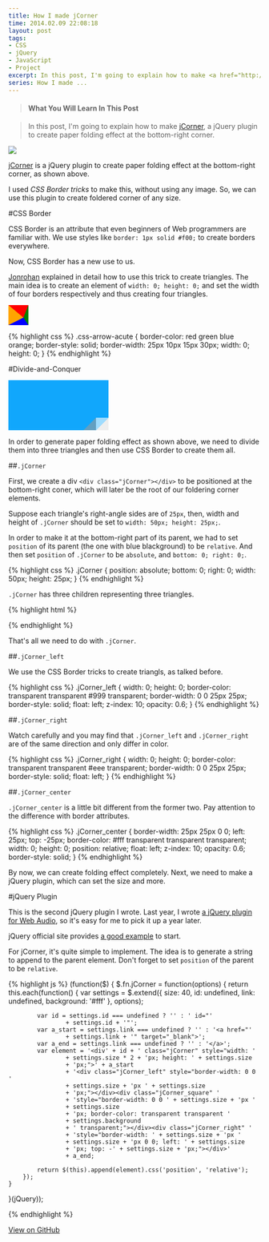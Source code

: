 ```yaml
---
title: How I made jCorner
time: 2014.02.09 22:08:18
layout: post
tags:
- CSS
- jQuery
- JavaScript
- Project
excerpt: In this post, I'm going to explain how to make <a href="http://zhangwenli.com/jCorner" target="_blank">jCorner</a>, a jQuery plugin to create paper folding effect at the bottom-right corner.
series: How I made ...
---
```


> #### What You Will Learn In This Post

> In this post, I'm going to explain how to make <a href="http://zhangwenli.com/jCorner" target="_blank">jCorner</a>, a jQuery plugin to create paper folding effect at the bottom-right corner.

<img src="{{ site.url }}/img/loading.gif" data-src="{{ site.url }}/img/post/2014-02-09-how-i-made-jcorner-1.png" />

<a href="http://zhangwenli.com/jCorner" target="_blank">jCorner</a> is a jQuery plugin to create paper folding effect at the bottom-right corner, as shown above.

I used *CSS Border tricks* to make this, without using any image. So, we can use this plugin to create foldered corner of any size.

#CSS Border

CSS Border is an attribute that even beginners of Web programmers are familiar with. We use styles like `border: 1px solid #f00;` to create borders everywhere.

Now, CSS Border has a new use to us.

<a href="http://jonrohan.me/guide/css/creating-triangles-in-css/" target="_blank">Jonrohan</a> explained in detail how to use this trick to create triangles. The main idea is to create an element of `width: 0; height: 0;` and set the width of four borders respectively and thus creating four triangles.

<div style="border-color: red green blue orange; border-style:solid; border-width:25px 10px 15px 30px; width:0; height:0;"></div>

{% highlight css %}
.css-arrow-acute {
    border-color: red green blue orange;
    border-style: solid;
    border-width: 25px 10px 15px 30px;
    width: 0;
    height: 0;
}
{% endhighlight %}

#Divide-and-Conquer

<div style="width: 200px; height: 100px; background-color: #11A7FC; position: relative;">
    <div class="jCorner" style="position: absolute; bottom: 0; right: 0; width: 50px; height: 25px;">
        <div class="jCorner_left" style="width: 0; height: 0; border-color: transparent transparent #999 transparent; border-width: 0 0 25px 25px; border-style: solid; float: left; z-index: 10; opacity: 0.6;"></div>
        <div class="jCorner_right" style="width: 0; height: 0; border-width: 0 0 25px 25px; border-color: transparent transparent #eee transparent; border-style: solid; float: left;"></div>
        <div class="jCorner_center" style="border-width: 25px 25px 0 0; left: 25px; top: -25px; border-color: #fff transparent transparent transparent; width: 0; height: 0; position: relative; float: left; z-index: 10; opacity: 0.6; border-style: solid;"></div>
    </div>
</div>

In order to generate paper folding effect as shown above, we need to divide them into three triangles and then use CSS Border to create them all.

##`.jCorner`

First, we create a div `<div class="jCorner"></div>` to be positioned at the bottom-right coner, which will later be the root of our foldering corner elements.

Suppose each triangle's right-angle sides are of `25px`, then, width and height of `.jCorner` should be set to `width: 50px; height: 25px;`. 

In order to make it at the bottom-right part of its parent, we had to set `position` of its parent (the one with blue blackground) to be `relative`. And then set `position` of `.jCorner` to be `absolute`, and `bottom: 0; right: 0;`.

{% highlight css %}
.jCorner {
    position: absolute; 
    bottom: 0; 
    right: 0; 
    width: 50px; 
    height: 25px;
}
{% endhighlight %}

`.jCorner` has three children representing three triangles.

{% highlight html %}
<div class="jCorner">
    <div class="jCorner_left"></div>
    <div class="jCorner_right"></div>
    <div class="jCorner_center"></div>
</div>
{% endhighlight %}

That's all we need to do with `.jCorner`.

##`.jCorner_left`

We use the CSS Border tricks to create triangls, as talked before.

{% highlight css %}
.jCorner_left {
    width: 0; 
    height: 0; 
    border-color: transparent transparent #999 transparent; 
    border-width: 0 0 25px 25px; 
    border-style: solid; 
    float: left; 
    z-index: 10; 
    opacity: 0.6;
}
{% endhighlight %}

##`.jCorner_right`

Watch carefully and you may find that `.jCorner_left` and `.jCorner_right` are of the same direction and only differ in color.

{% highlight css %}
.jCorner_right {
    width: 0; 
    height: 0; 
    border-color: transparent transparent #eee transparent; 
    border-width: 0 0 25px 25px; 
    border-style: solid; 
    float: left;
}
{% endhighlight %}

##`.jCorner_center`

`.jCorner_center` is a little bit different from the former two. Pay attention to the difference with border attributes.

{% highlight css %}
.jCorner_center {
    border-width: 25px 25px 0 0; 
    left: 25px; 
    top: -25px; 
    border-color: #fff transparent transparent transparent; 
    width: 0;
    height: 0; 
    position: relative; 
    float: left; 
    z-index: 10; 
    opacity: 0.6; 
    border-style: solid;
}
{% endhighlight %}

By now, we can create folding effect completely. Next, we need to make a jQuery plugin, which can set the size and more.

#jQuery Plugin

This is the second jQuery plugin I wrote. Last year, I wrote <a href="http://01org.github.com/jWebAudio/" target="_blank">a jQuery plugin for Web Audio</a>, so it's easy for me to pick it up a year later.

jQuery official site provides <a href="http://learn.jquery.com/plugins/basic-plugin-creation/" target="_blank">a good example</a> to start.

For jCorner, it's quite simple to implement. The idea is to generate a string to append to the parent element. Don't forget to set `position` of the parent to be `relative`.

{% highlight js %}
(function($) {
    $.fn.jCorner = function(options) {
        return this.each(function() {
            var settings = $.extend({
                size: 40,
                id: undefined,
                link: undefined,
                background: '#fff' 
            }, options);

            var id = settings.id === undefined ? '' : ' id="' 
                    + settings.id + '"';
            var a_start = settings.link === undefined ? '' : '<a href="'
                    + settings.link + '" target="_blank">';
            var a_end = settings.link === undefined ? '' : '</a>';
            var element = '<div' + id + ' class="jCorner" style="width: '
                    + settings.size * 2 + 'px; height: ' + settings.size
                    + 'px;">' + a_start
                    + '<div class="jCorner_left" style="border-width: 0 0 '
                    + settings.size + 'px ' + settings.size 
                    + 'px;"></div><div class="jCorner_square" '
                    + 'style="border-width: 0 0 ' + settings.size + 'px '
                    + settings.size 
                    + 'px; border-color: transparent transparent ' 
                    + settings.background 
                    + ' transparent;"></div><div class="jCorner_right" '
                    + 'style="border-width: ' + settings.size + 'px ' 
                    + settings.size + 'px 0 0; left: ' + settings.size 
                    + 'px; top: -' + settings.size + 'px;"></div>' 
                    + a_end;

            return $(this).append(element).css('position', 'relative');
        });
    }
}(jQuery));

{% endhighlight %}

<a href="https://github.com/Ovilia/jCorner" target="_blank">View on GitHub</a>
